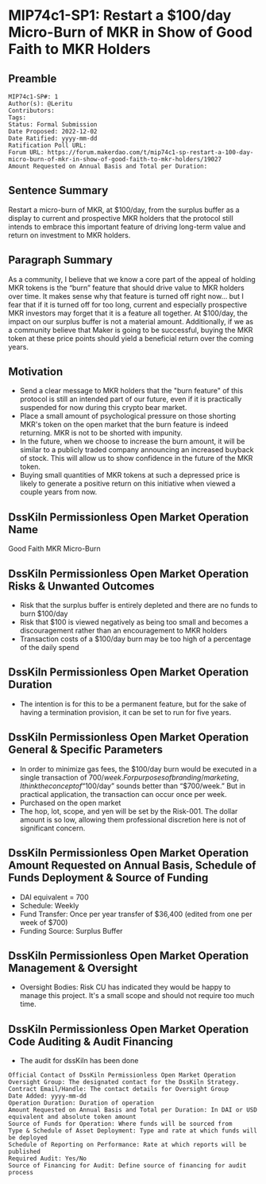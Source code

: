 # MIP74c1-SP1: Restart a $100/day Micro-Burn of MKR in Show of Good Faith to MKR Holders

## Preamble

```
MIP74c1-SP#: 1
Author(s): @Leritu
Contributors:
Tags:
Status: Formal Submission
Date Proposed: 2022-12-02
Date Ratified: yyyy-mm-dd
Ratification Poll URL:
Forum URL: https://forum.makerdao.com/t/mip74c1-sp-restart-a-100-day-micro-burn-of-mkr-in-show-of-good-faith-to-mkr-holders/19027
Amount Requested on Annual Basis and Total per Duration:
```

## Sentence Summary

Restart a micro-burn of MKR, at $100/day, from the surplus buffer as a display to current and prospective MKR holders that the protocol still intends to embrace this important feature of driving long-term value and return on investment to MKR holders.

## Paragraph Summary

As a community, I believe that we know a core part of the appeal of holding MKR tokens is the “burn” feature that should drive value to MKR holders over time. It makes sense why that feature is turned off right now… but I fear that if it is turned off for too long, current and especially prospective MKR investors may forget that it is a feature all together. At $100/day, the impact on our surplus buffer is not a material amount. Additionally, if we as a community believe that Maker is going to be successful, buying the MKR token at these price points should yield a beneficial return over the coming years.

## Motivation

- Send a clear message to MKR holders that the "burn feature" of this protocol is still an intended part of our future, even if it is practically suspended for now during this crypto bear market.
- Place a small amount of psychological pressure on those shorting MKR's token on the open market that the burn feature is indeed returning. MKR is not to be shorted with impunity.
- In the future, when we choose to increase the burn amount, it will be similar to a publicly traded company announcing an increased buyback of stock. This will allow us to show confidence in the future of the MKR token.
- Buying small quantities of MKR tokens at such a depressed price is likely to generate a positive return on this initiative when viewed a couple years from now.

## DssKiln Permissionless Open Market Operation Name

Good Faith MKR Micro-Burn

## DssKiln Permissionless Open Market Operation Risks & Unwanted Outcomes

- Risk that the surplus buffer is entirely depleted and there are no funds to burn $100/day
- Risk that $100 is viewed negatively as being too small and becomes a discouragement rather than an encouragement to MKR holders
- Transaction costs of a $100/day burn may be too high of a percentage of the daily spend

## DssKiln Permissionless Open Market Operation Duration

- The intention is for this to be a permanent feature, but for the sake of having a termination provision, it can be set to run for five years.

## DssKiln Permissionless Open Market Operation General & Specific Parameters

- In order to minimize gas fees, the $100/day burn would be executed in a single transaction of $700/week. For purposes of branding/marketing, I think the concept of “$100/day” sounds better than “$700/week.” But in practical application, the transaction can occur once per week.
- Purchased on the open market
- The hop, lot, scope, and yen will be set by the Risk-001. The dollar amount is so low, allowing them professional discretion here is not of significant concern.

## DssKiln Permissionless Open Market Operation Amount Requested on Annual Basis, Schedule of Funds Deployment & Source of Funding

- DAI equivalent = 700
- Schedule: Weekly
- Fund Transfer: Once per year transfer of $36,400 (edited from one per week of $700)
- Funding Source: Surplus Buffer

## DssKiln Permissionless Open Market Operation Management & Oversight

- Oversight Bodies: Risk CU has indicated they would be happy to manage this project. It's a small scope and should not require too much time.

## DssKiln Permissionless Open Market Operation Code Auditing & Audit Financing

- The audit for dssKiln has been done

```
Official Contact of DssKiln Permissionless Open Market Operation Oversight Group: The designated contact for the DssKiln Strategy.
Contract Email/Handle: The contact details for Oversight Group
Date Added: yyyy-mm-dd
Operation Duration: Duration of operation
Amount Requested on Annual Basis and Total per Duration: In DAI or USD equivalent and absolute token amount
Source of Funds for Operation: Where funds will be sourced from
Type & Schedule of Asset Deployment: Type and rate at which funds will be deployed
Schedule of Reporting on Performance: Rate at which reports will be published
Required Audit: Yes/No
Source of Financing for Audit: Define source of financing for audit process
```
